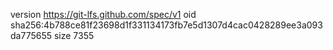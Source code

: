 version https://git-lfs.github.com/spec/v1
oid sha256:4b788ce81f23698d1f331134173fb7e5d1307d4cac0428289ee3a093da775655
size 7355

